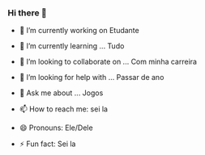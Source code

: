 ### Hi there 👋


- 🔭 I’m currently working on
Etudante

- 🌱 I’m currently learning ...
Tudo

- 👯 I’m looking to collaborate on ...
Com minha carreira

- 🤔 I’m looking for help with ...
Passar de ano

- 💬 Ask me about ...
Jogos

- 📫 How to reach me:
sei la

- 😄 Pronouns:
Ele/Dele

- ⚡ Fun fact:
Sei la
